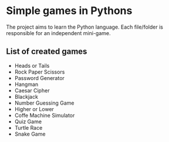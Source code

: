# Simple games in Pythons

The project aims to learn the Python language. Each file/folder is responsible for an independent mini-game.

## List of created games
* Heads or Tails
* Rock Paper Scissors
* Password Generator
* Hangman
* Caesar Cipher
* Blackjack
* Number Guessing Game
* Higher or Lower
* Coffe Machine Simulator
* Quiz Game
* Turtle Race
* Snake Game